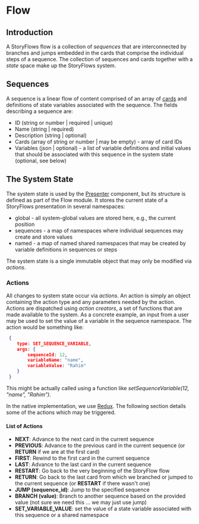 # Flow
## Introduction
A StoryFlows flow is a collection of _sequences_ that are interconnected by branches and jumps embedded in the cards that comprise the individual steps of a sequence. The collection of sequences and cards together with a _state_ space make up the StoryFlows system.

## Sequences
A sequence is a linear flow of content comprised of an array of [cards](cards.md) and definitions of state variables associated with the sequence. The fields describing a sequence are:

* ID (string or number | required | unique)
* Name (string | required)
* Description (string | optional)
* Cards (array of string or number | may be empty) - array of card IDs
* Variables (json | optional) - a list of variable definitions and initial values that should be associated with this sequence in the system state (optional, see below)

## The System State
The system state is used by the [Presenter](presenter.md) component, but its structure is defined as part of the Flow module. It stores the current state of a StoryFlows presentation in several namespaces:

* global - all system-global values are stored here, e.g., the current position
* sequences - a map of namespaces where individual sequences may create and store values
* named - a map of named shared namespaces that may be created by variable definitions in sequences or steps

The system state is a single immutable object that may only be modified via _actions_. 

### Actions
All changes to system state occur via _actions_. An action is simply an object containing the action type and any parameters needed by the action. Actions are dispatched using _action creators_, a set of functions that are made available to the system. As a concrete example, an input from a user may be used to set the value of a variable in the sequence namespace. The action would be something like:

```json
 {
    type: SET_SEQUENCE_VARIABLE,
    args: {
        sequenceId: 12,
        variableName: "name",
        variableValue: "Rahim"
    }
 }
```
This might be actually called using a function like _setSequenceVariable(12, "name", "Rahim")_.

In the native implementation, we use <a href="https://github.com/rackt/redux" target="_blank">Redux</a>. The following section details some of the actions which may be triggered.

#### List of Actions

* __NEXT__: Advance to the next card in the current sequence
* __PREVIOUS__: Advance to the previous card in the current sequence (or __RETURN__ if we are at the first card)
* __FIRST__: Rewind to the first card in the current sequence
* __LAST__: Advance to the last card in the current sequence
* __RESTART__: Go back to the very beginning of the StoryFlow flow
* __RETURN__: Go back to the last card from which we branched or jumped to the current sequence (or __RESTART__ if there wasn't one)
* __JUMP (sequence_id)__: Jump to the specified sequence
* __BRANCH (value)__: Branch to another sequence based on the provided value (not sure we need this ... we may just use jump)
* __SET_VARIABLE_VALUE__: set the value of a state variable associated with this sequence or a shared namespace





